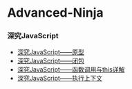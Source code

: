 # Advanced-Ninja
### 深究JavaScript
* [深究JavaScript——原型](https://github.com/staven630/advanced-ninja/blob/master/%E6%B7%B1%E7%A9%B6JavaScript%E2%80%94%E2%80%94%E5%8E%9F%E5%9E%8B.md)
* [深究JavaScript——闭包](https://github.com/staven630/advanced-ninja/blob/master/深究JavaScript——闭包.md)
* [深究JavaScript——函数调用与this详解](https://github.com/staven630/advanced-ninja/blob/master/深究JavaScript——函数调用与this详解.md)
* [深究JavaScript——执行上下文](https://github.com/staven630/advanced-ninja/blob/master/深究JavaScript——执行上下文.md)
